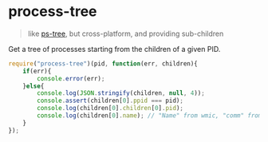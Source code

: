 
# process-tree

> like [ps-tree](https://www.npmjs.com/package/ps-tree), but cross-platform, and providing sub-children

Get a tree of processes starting from the children of a given PID.

```js
require("process-tree")(pid, function(err, children){
	if(err){
		console.error(err);
	}else{
		console.log(JSON.stringify(children, null, 4));
		console.assert(children[0].ppid === pid);
		console.log(children[0].children[0].pid);
		console.log(children[0].name); // "Name" from wmic, "comm" from ps
	}
});
```
